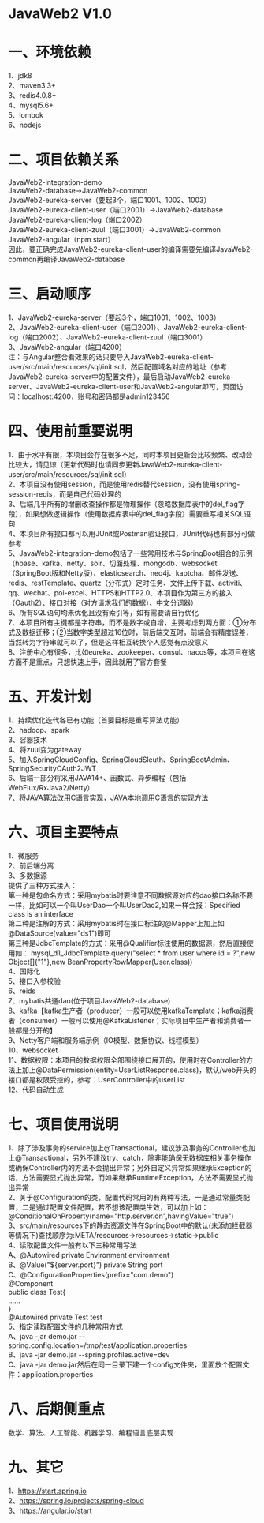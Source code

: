 ﻿# JavaWeb2 V1.0         
# 一、环境依赖                                                       
1、jdk8                 
2、maven3.3+                 
3、redis4.0.8+                 
4、mysql5.6+                 
5、lombok     
6、nodejs              
# 二、项目依赖关系                                                                 
JavaWeb2-integration-demo                    
JavaWeb2-database->JavaWeb2-common                        
JavaWeb2-eureka-server（要起3个，端口1001、1002、1003）                                                
JavaWeb2-eureka-client-user（端口2001）->JavaWeb2-database                                                                    
JavaWeb2-eureka-client-log（端口2002）                                                                            
JavaWeb2-eureka-client-zuul（端口3001）->JavaWeb2-common             
JavaWeb2-angular（npm start）              
因此，要正确完成JavaWeb2-eureka-client-user的编译需要先编译JavaWeb2-common再编译JavaWeb2-database                                  
# 三、启动顺序                                                       
1、JavaWeb2-eureka-server（要起3个，端口1001、1002、1003）                          
2、JavaWeb2-eureka-client-user（端口2001）、JavaWeb2-eureka-client-log（端口2002）、JavaWeb2-eureka-client-zuul（端口3001）          
3、JavaWeb2-angular（端口4200）     
注：与Angular整合看效果的话只要导入JavaWeb2-eureka-client-user/src/main/resources/sql/init.sql，然后配置域名对应的地址（参考JavaWeb2-eureka-server中的配置文件），最后启动JavaWeb2-eureka-server、JavaWeb2-eureka-client-user和JavaWeb2-angular即可，页面访问：localhost:4200，账号和密码都是admin123456     
# 四、使用前重要说明                                                                     
1、由于水平有限，本项目会存在很多不足，同时本项目更新会比较频繁、改动会比较大，请见谅（更新代码时也请同步更新JavaWeb2-eureka-client-user/src/main/resources/sql/init.sql）                 
2、本项目没有使用session，而是使用redis替代session，没有使用spring-session-redis，而是自己代码处理的                          
3、后端几乎所有的增删改查操作都是物理操作（忽略数据库表中的del_flag字段），如果想做逻辑操作（使用数据库表中的del_flag字段）需要重写相关SQL语句                        
4、本项目所有接口都可以用JUnit或Postman验证接口，JUnit代码也有部分可做参考                                       
5、JavaWeb2-integration-demo包括了一些常用技术与SpringBoot组合的示例（hbase、kafka、netty、solr、切面处理、mongodb、websocket（SpringBoot版和Netty版）、elasticsearch、neo4j、kaptcha、邮件发送、redis、restTemplate、quartz（分布式）定时任务、文件上传下载、activiti、qq、wechat、poi-excel、HTTPS和HTTP2.0、本项目作为第三方的接入（Oauth2）、接口对接（对方请求我们的数据）、中文分词器）                                                                                            
6、所有SQL语句均未优化且没有索引等，如有需要请自行优化                          
7、本项目所有主键都是字符串，而不是数字或自增，主要考虑到两方面：①分布式及数据迁移；②当数字类型超过16位时，前后端交互时，前端会有精度误差，当然转为字符串就可以了，但是这样相互转换个人感觉有点没意义      
8、注册中心有很多，比如eureka、zookeeper、consul、nacos等，本项目在这方面不是重点，只想快速上手，因此就用了官方套餐                    
# 五、开发计划                                                                             
1、持续优化迭代各已有功能（首要目标是重写算法功能）                                                              
2、hadoop、spark                                                                
3、容器技术                                     
4、将zuul变为gateway                 
5、加入SpringCloudConfig、SpringCloudSleuth、SpringBootAdmin、SpringSecurityOAuth2JWT                 
6、后端一部分将采用JAVA14+、函数式、异步编程（包括WebFlux/RxJava2/Netty）                 
7、将JAVA算法改用C语言实现，JAVA本地调用C语言的实现方法                
# 六、项目主要特点                                                       
1、微服务                          
2、前后端分离                 
3、多数据源                 
提供了三种方式接入：                 
第一种是包命名方式：采用mybatis时要注意不同数据源对应的dao接口名称不要一样，比如可以一个叫UserDao一个叫UserDao2,如果一样会报：Specified class is an interface                 
第二种是注解的方式：采用mybatis时在接口标注的@Mapper上加上如@DataSource(value="ds1")即可                 
第三种是JdbcTemplate的方式：采用@Qualifier标注使用的数据源，然后直接使用如： mysql_d1_JdbcTemplate.query("select * from user where id = ?",new Object[]{"1"},new BeanPropertyRowMapper<User>(User.class))                 
4、国际化                 
5、接口入参校验                 
6、reids                 
7、mybatis共通dao(位于项目JavaWeb2-database)                 
8、kafka【kafka生产者（producer）一般可以使用kafkaTemplate；kafka消费者（consumer）一般可以使用@KafkaListener；实际项目中生产者和消费者一般都是分开的】                 
9、Netty客户端和服务端示例（IO模型、数据协议、线程模型）                 
10、websocket            
11、数据权限：本项目的数据权限全部围绕接口展开的，使用时在Controller的方法上加上@DataPermission(entity=UserListResponse.class)，默认/web开头的接口都是权限受控的，参考：UserController中的userList                                          
12、代码自动生成                             
# 七、项目使用说明                                                       
1、除了涉及事务的service加上@Transactional，建议涉及事务的Controller也加上@Transactional，另外不建议try、catch，除非能确保无数据库相关事务操作或确保Controller内的方法不会抛出异常；另外自定义异常如果继承Exception的话，方法需要显式抛出异常，而如果继承RuntimeException，方法不需要显式抛出异常                 
2、关于@Configuration的类，配置代码常用的有两种写法，一是通过常量类配置，二是通过配置文件配置，若不想该配置类生效，可以加上如：@ConditionalOnProperty(name="http.server.on",havingValue="true")                                         
3、src/main/resources下的静态资源文件在SpringBoot中的默认(未添加拦截器等情况下)查找顺序为:META/resources->resources->static->public                 
4、读取配置文件一般有以下三种常用写法                 
A、@Autowired private Environment environment                 
B、@Value("${server.port}") private String port                 
C、@ConfigurationProperties(prefix="com.demo")                 
   @Component                 
   public class Test{                 
      ......                 
   }                 
   @Autowired private Test test           
5、指定读取配置文件的几种常用方式           
A、java -jar demo.jar --spring.config.location=/tmp/test/application.properties           
B、java -jar demo.jar --spring.profiles.active=dev          
C、java -jar demo.jar然后在同一目录下建一个config文件夹，里面放个配置文件：application.properties              
# 八、后期侧重点                                                                           
数学、算法、人工智能、机器学习、编程语言底层实现                                        
# 九、其它       
1、https://start.spring.io                       
2、https://spring.io/projects/spring-cloud                          
3、https://angular.io/start          
